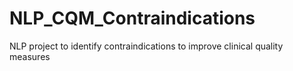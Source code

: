 # NLP_CQM_Contraindications
NLP project to identify contraindications to improve clinical quality measures
